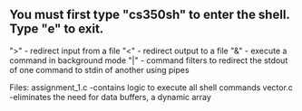 You must first type "cs350sh" to enter the shell. Type "e" to exit. 
--------------------------------------------------------------------

">" - redirect input from a file
"<" - redirect output to a file
"&" - execute a command in background mode
"|" - command filters to redirect the stdout of one command to stdin of another using pipes

Files:
assignment_1.c -contains logic to execute all shell commands
vector.c -eliminates the need for data buffers, a dynamic array
